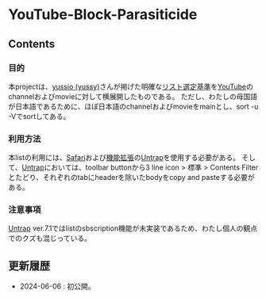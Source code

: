 # YouTube-Block-Parasiticide

## Contents

### 目的

本projectは、[yussio (yussy)](https://github.com/yussio)さんが掲げた明確な[リスト選定基準](https://pixelog.net/post/ma5z69/)を[YouTube](https://www.youtube.com/)のchannelおよびmovieに対して横展開したものである。 ただし、わたしの母国語が日本語であるために、ほぼ日本語のchannelおよびmovieをmainとし、sort -u -Vでsortしてある。

### 利用方法

本listの利用には、[Safari](https://www.apple.com/jp/safari/)および[機能拡張](https://support.apple.com/ja-jp/102343)の[Untrap](https://apps.apple.com/jp/app/youtube-%E3%81%AE%E3%81%9F%E3%82%81%E3%81%AE-untrap/id1637438059)を使用する必要がある。 
そして、[Untrap](https://apps.apple.com/jp/app/youtube-%E3%81%AE%E3%81%9F%E3%82%81%E3%81%AE-untrap/id1637438059)においては、toolbar buttonから3 line icon > 標準 > Contents Filterとたどり、それぞれのtabにheaderを除いたbodyをcopy and pasteする必要がある。 

### 注意事項

[Untrap](https://apps.apple.com/jp/app/youtube-%E3%81%AE%E3%81%9F%E3%82%81%E3%81%AE-untrap/id1637438059) ver.7.1ではlistのsbscription機能が未実装であるため、わたし個人の観点でのクズも混じっている。

## 更新履歴
- 2024-06-06 : 初公開。
